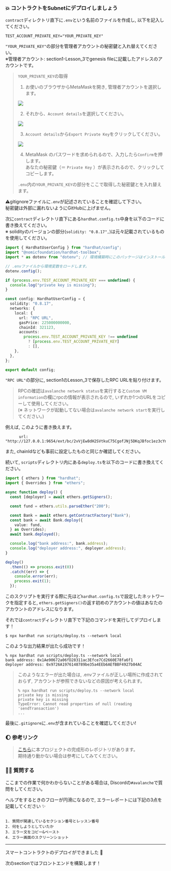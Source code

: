 ### 💥 コントラクトをSubnetにデプロイしましょう

`contract`ディレクトリ直下に`.env`という名前のファイルを作成し, 以下を記入してください。

```
TEST_ACCOUNT_PRIVATE_KEY="YOUR_PRIVATE_KEY"
```

`"YOUR_PRIVATE_KEY"`の部分を管理者アカウントの秘密鍵と入れ替えてください。  
※管理者アカウント: section1-Lesson_3でgenesis fileに記載したアドレスのアカウントです。

> `YOUR_PRIVATE_KEY`の取得
>
> 1.  お使いのブラウザからMetaMaskを開き, 管理者アカウントを選択します。
>
> ![](/public/images/AVAX-Subnet/section-2/3_3_1.png)
>
> 2.  それから、`Account details`を選択してください。
>
> ![](/public/images/AVAX-Subnet/section-2/3_3_2.png)
>
> 3.  `Account details`から`Export Private Key`をクリックしてください。
>
> ![](/public/images/AVAX-Subnet/section-2/3_3_3.png)
>
> 4.  MetaMask のパスワードを求められるので、入力したら`Confirm`を押します。  
>     あなたの秘密鍵（＝ `Private Key` ）が表示されるので、クリックしてコピーします。
>
> `.env`内の`YOUR_PRIVATE_KEY`の部分をここで取得した秘密鍵とを入れ替えます。

⚠️gitignoreファイルに`.env`が記述されていることを確認して下さい。  
秘密鍵は外部に漏れないようにGitHubに上げません。

次に`contract`ディレクトリ直下にある`hardhat.config.ts`中身を以下のコードに書き換えてください。  
※ solidityのバージョンの部分(`solidity: "0.8.17",`)は元々記載されているものを使用してください。

```ts
import { HardhatUserConfig } from "hardhat/config";
import "@nomicfoundation/hardhat-toolbox";
import * as dotenv from "dotenv"; // 環境構築時にこのパッケージはインストールしてあります。

// .envファイルから環境変数をロードします。
dotenv.config();

if (process.env.TEST_ACCOUNT_PRIVATE_KEY === undefined) {
  console.log("private key is missing");
}

const config: HardhatUserConfig = {
  solidity: "0.8.17",
  networks: {
    local: {
      url: "RPC URL",
      gasPrice: 225000000000,
      chainId: 321123,
      accounts:
        process.env.TEST_ACCOUNT_PRIVATE_KEY !== undefined
          ? [process.env.TEST_ACCOUNT_PRIVATE_KEY]
          : [],
    },
  },
};

export default config;
```

`"RPC URL"`の部分に, section1のLesson_3で保存したRPC URLを貼り付けます。

> RPCの確認は`avalanche network status`を実行すると`Custom VM information`の欄にrpcの情報が表示されるので, いずれか1つのURLをコピーして使用してください。  
> (※ ネットワークが起動してない場合は`avalanche network start`を実行してください。)

例えば, このように書き換えます。

```
      url: "http://127.0.0.1:9654/ext/bc/2vVjEw8dH2SVtkuC75CgofJNj5DKqJBfoc1ez3cYnvyu5kywWH/rpc",
```

また, chainIdなども事前に設定したものと同じか確認してください。

続いて, `scripts`ディレクトリ内にある`deploy.ts`を以下のコードに書き換えてください。

```ts
import { ethers } from "hardhat";
import { Overrides } from "ethers";

async function deploy() {
  const [deployer] = await ethers.getSigners();

  const fund = ethers.utils.parseEther("200");

  const Bank = await ethers.getContractFactory("Bank");
  const bank = await Bank.deploy({
    value: fund,
  } as Overrides);
  await bank.deployed();

  console.log("bank address:", bank.address);
  console.log("deployer address:", deployer.address);
}

deploy()
  .then(() => process.exit(0))
  .catch((err) => {
    console.error(err);
    process.exit(1);
  });
```

このスクリプトを実行する際に先ほど`hardhat.config.ts`で設定したネットワークを指定すると, `ethers.getSigners()`の返す初めのアカウントの値はあなたのアカウントのアドレスになります。

それでは`contract`ディレクトリ直下で下記のコマンドを実行してデプロイします！

```
$ npx hardhat run scripts/deploy.ts --network local
```

このような出力結果が出たら成功です！

```
% npx hardhat run scripts/deploy.ts --network local
bank address: 0x1Ae90672a06fD28311ac3Efce7Cd2660E78fa6f1
deployer address: 0x9726A1976148789be35a4EEb6AEfBBF4927b04AC
```

> このようなエラーが出た場合は, .envファイルが正しい場所に作成されておらず, アカウントが参照できないなどの原因が考えられます。
> ```
> % npx hardhat run scripts/deploy.ts --network local
> private key is missing
> private key is missing
> TypeError: Cannot read properties of null (reading 'sendTransaction')
> ...
> ```

最後に`.gitignore`に`.env`が含まれていることを確認してください!

### 🌔 参考リンク

> [こちら](https://github.com/unchain-dev/AVAX-Subnet)に本プロジェクトの完成形のレポジトリがあります。  
> 期待通り動かない場合は参考にしてみてください。  

### 🙋‍♂️ 質問する

ここまでの作業で何かわからないことがある場合は, Discordの`#avalanche`で質問をしてください。

ヘルプをするときのフローが円滑になるので, エラーレポートには下記の3点を記載してください ✨

```

1. 質問が関連しているセクション番号とレッスン番号
2. 何をしようとしていたか
3. エラー文をコピー&ペースト
4. エラー画面のスクリーンショット

```

---

スマートコントラクトのデプロイができました 🎉

次のsectionではフロントエンドを構築します！
